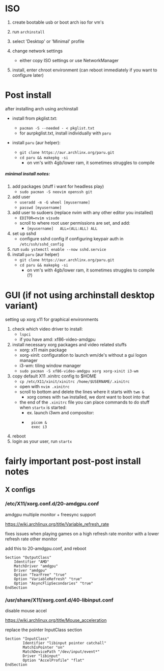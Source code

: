# ISO

1. create bootable usb or boot arch iso for vm's
2. run `archinstall`
3. select 'Desktop' or 'Minimal' profile
4. change network settings
	- either copy ISO settings or use NetworkManager

5. install, enter chroot environment (can reboot immediately if you want to configure later)

# Post install

after installing arch using archinstall

- install from pkglist.txt:
    - `pacman -S --needed - < pkglist.txt`
    - for aurpkglist.txt, install individually with `paru`

- install `paru` (aur helper):
	- `git clone https://aur.archlinx.org/paru.git`
	- `cd paru && makepkg -si`
		- on vm's with 4gb/lower ram, it sometimes struggles to compile

##### minimal install notes:

1. add packages (stuff i want for headless play)
	- `sudo pacman -S neovim openssh git`
2. add user
	- `useradd -m -G wheel [myusername]`
	- `passwd [myusername]`
3. add user to sudoers (replace nvim with any other editor you installed)
	- `EDITOR=nvim visudo`
	- scroll to where root user permissions are set, and add:
		- `[myusername]   ALL=(ALL:ALL) ALL`
4. set up sshd
	- configure sshd config if configuring keypair auth in `/etc/ssh/sshd_config`
5. run `sudo ystemctl enable --now sshd.service`
6. install `paru` (aur helper)
	- `git clone https://aur.archlinx.org/paru.git`
	- `cd paru && makepkg -si`
		- on vm's with 4gb/lower ram, it sometimes struggles to compile (?)

# GUI (if not using archinstall desktop variant)


setting up xorg x11 for graphical environments

1. check which video driver to install:
	- `lspci`
	- if you have amd: xf86-video-amdgpu
2. install necessary xorg packages and video related stuffs
	- xorg: x11 main package
	- xorg-xinit: configuration to launch wm/de's without a gui logon manager
	- i3-wm: tiling window manager
	- `sudo pacman -S xf86-video-amdgpu xorg xorg-xinit i3-wm`
3. copy default X11 .xinitrc config to $HOME
	- `cp /etc/X11/xinit/xinitrc /home/$USERNAME/.xinitrc`
	- open with `nvim .xinitrc`
	- scroll to bottom and delete the lines where it starts with `twm &`
		- xorg comes with `twm` installed, we dont want to boot into that
	- the end of the `.xinitrc` file you can place commands to do stuff when `startx` is started:
		- ex. launch i3wm and compositor:
		- ```
			picom &
			exec i3
		  ```
4. reboot
5. login as your user, run `startx`

# fairly important post-post install notes

## X configs

### /etc/X11/xorg.conf.d/20-amdgpu.conf

amdgpu multiple monitor + freesync support

https://wiki.archlinux.org/title/Variable_refresh_rate

fixes issues when playing games on a high refresh rate
monitor with a lower refresh rate other monitor

add this to 20-amdgpu.conf, and reboot

```
Section "OutputClass"
	Identifier "AMD"
	MatchDriver "amdgpu"
	Driver "amdgpu"
	Option "TearFree" "true"
	Option "VariableRefresh" "true"
	Option "AsyncFlipSecondaries" "true"
EndSection
```

### /usr/share/X11/xorg.conf.d/40-libinput.conf

disable mouse accel

https://wiki.archlinux.org/title/Mouse_acceleration

replace the pointer InputClass section

```
Section "InputClass"
        Identifier "libinput pointer catchall"
        MatchIsPointer "on"
        MatchDevicePath "/dev/input/event*"
        Driver "libinput"
	    Option "AccelProfile" "flat"
EndSection
```


